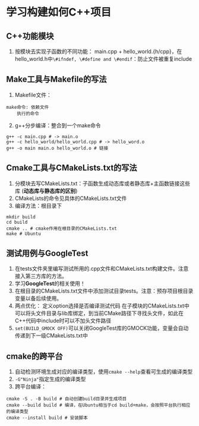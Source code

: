 # 学习构建如何C++项目

## C++功能模块
1. 按模块去实现子函数的不同功能：
main.cpp + hello_world.{h/cpp}，在hello_world.h中`\#ifndef, \#define and \#endif`：防止文件被重复include

## Make工具与Makefile的写法
1. Makefile文件：
```
make命令: 依赖文件
    执行的命令
```
2. g++分步编译：整合到一个make命令
```shell
g++ -c main.cpp # -> main.o
g++ -c hello_world/hello_world.cpp # -> hello_word.o
g++ -o main main.o hello_world.o # 链接
```

## Cmake工具与CMakeLists.txt的写法
1. 分模块去写CMakeLists.txt：子函数生成动态库或者静态库+主函数链接这些库 (**动态库与静态库的区别**)
2. CMakeLists的命令见具体的CMakeLists.txt文件
3. 编译方法：根目录下
```shell
mkdir build
cd build
cmake .. # cmake作用在根目录的CMakeLists.txt
make # Ubuntu
```

## 测试用例与GoogleTest
1. 在tests文件夹里编写测试所用的.cpp文件和CMakeLists.txt构建文件。注意接入第三方库的方法。
2. 学习**GoogleTest**的相关使用！
3. 在根目录的CMakeLists.txt文件中添加测试目录tests。注意：预存项目根目录变量以备后续使用。
4. 两点优化：
定义option选择是否编译测试代码
在子模块的CMakeLists.txt中可以将头文件目录与lib库绑定，到当前CMake路径下寻找头文件，如此在C++代码中include时可以不加头文件路径
5. `set(BUILD_GMOCK OFF)`可以关闭GoogleTest库的GMOCK功能，变量会自动传递到下一级CMakeLists.txt中

## cmake的跨平台
1. 自动检测环境生成对应的编译类型，使用`cmake --help`查看可生成的编译类型
2. `-G"Ninja"`指定生成的编译类型
3. 跨平台编译：
```shell
cmake -S . -B build # 自动创建build目录并生成项目
cmake --build build # 编译，在Ubuntu相当于cd build+make，会按照平台执行相应的编译类型
cmake --install build # 安装脚本
```